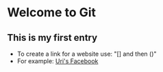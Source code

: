 # Welcome to Git
## This is my first entry
* To create a link for a website use: "[] and then ()"
* For example: [Uri's Facebook](https://www.facebook.com/uri.monsonego)


